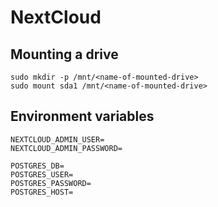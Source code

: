 # NextCloud

## Mounting a drive

```shell
sudo mkdir -p /mnt/<name-of-mounted-drive>
sudo mount sda1 /mnt/<name-of-mounted-drive>
```

## Environment variables

```
NEXTCLOUD_ADMIN_USER=
NEXTCLOUD_ADMIN_PASSWORD=

POSTGRES_DB=
POSTGRES_USER=
POSTGRES_PASSWORD=
POSTGRES_HOST=
```